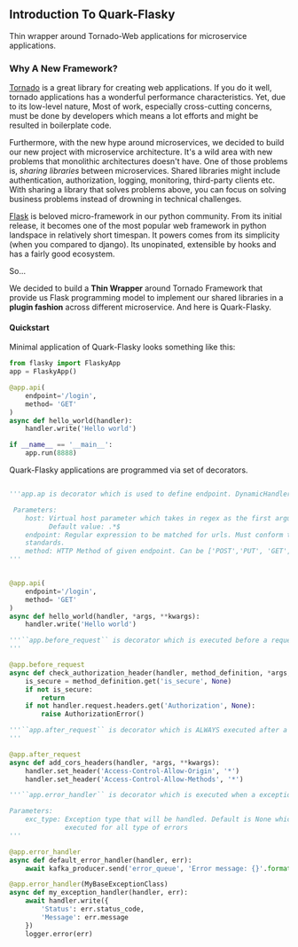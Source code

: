 ## Introduction To Quark-Flasky
Thin wrapper around Tornado-Web applications for microservice applications.
### Why A New Framework?

[Tornado](https://github.com/tornadoweb/tornado) is a great library for creating web applications. If you do it well, tornado applications has a wonderful performance characteristics. Yet, due to its low-level nature, Most of work, especially cross-cutting concerns, must be done by developers which means a lot efforts and might be resulted in boilerplate code.

Furthermore, with the new hype around microservices, we decided to build our new project with microservice architecture. It's a wild area with new problems that monolithic architectures doesn't have. One of those problems is, _sharing libraries_ between microservices. Shared libraries might include authentication, authorization, logging, monitoring, third-party clients etc. With sharing a library that solves problems above, you can focus on solving business problems instead of drowning in technical challenges.

[Flask](http://flask.pocoo.org/)  is beloved micro-framework in our python community. From its initial release, it becomes one of the most popular web framework in python landspace in relatively short timespan. It powers comes from its simplicity (when you compared to django). Its unopinated, extensible by hooks and has a fairly good ecosystem.

So...

We decided to build a **Thin Wrapper** around Tornado Framework that provide us Flask programming model to implement our shared libraries in a **plugin fashion** across different microservice. And here is Quark-Flasky.

#### Quickstart
Minimal application of Quark-Flasky looks something like this:

```python
from flasky import FlaskyApp
app = FlaskyApp()

@app.api(
    endpoint='/login',
    method= 'GET'
)
async def hello_world(handler):
    handler.write('Hello world')

if __name__ == '__main__':
    app.run(8888)
```

Quark-Flasky applications are programmed via set of decorators.



```python

'''app.ap is decorator which is used to define endpoint. DynamicHandler, positional and named arguments are passed in when endpoint is executed.

 Parameters:
    host: Virtual host parameter which takes in regex as the first argument.
          Default value: .*$
    endpoint: Regular expression to be matched for urls. Must conform tornado.web.URLSpec
    standards.
    method: HTTP Method of given endpoint. Can be ['POST','PUT', 'GET', 'DELETE', 'PATCH', 'HEAD']
'''


@app.api(
    endpoint='/login',
    method= 'GET'
)
async def hello_world(handler, *args, **kwargs):
    handler.write('Hello world')
```



```python
'''``app.before_request`` is decorator which is executed before a request passed to handler. For many extensions this is the configuration point.
'''

@app.before_request
async def check_authorization_header(handler, method_definition, *args, **kwargs):
    is_secure = method_definition.get('is_secure', None)
    if not is_secure:
        return
    if not handler.request.headers.get('Authorization', None):
        raise AuthorizationError()
```

```python
'''``app.after_request`` is decorator which is ALWAYS executed after a request passed to handler. This can be configuration point for many plugins.
'''

@app.after_request
async def add_cors_headers(handler, *args, **kwargs):
    handler.set_header('Access-Control-Allow-Origin', '*')
    handler.set_header('Access-Control-Allow-Methods', '*')
```

```python
'''``app.error_handler`` is decorator which is executed when a exception occurs during execution of handler chain

Parameters:
    exc_type: Exception type that will be handled. Default is None which means handler
              executed for all type of errors
'''

@app.error_handler
async def default_error_handler(handler, err):
    await kafka_producer.send('error_queue', 'Error message: {}'.format(str(err)))

@app.error_handler(MyBaseExceptionClass)
async def my_exception_handler(handler, err):
    await handler.write({
        'Status': err.status_code,
        'Message': err.message
    })
    logger.error(err)
```








